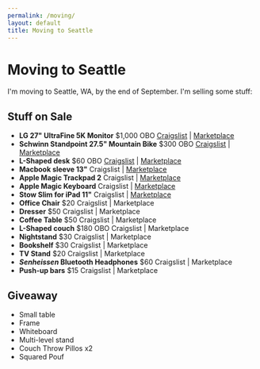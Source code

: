```yaml
---
permalink: /moving/
layout: default
title: Moving to Seattle
---
```



# Moving to Seattle

I'm moving to Seattle, WA, by the end of September. I'm selling some stuff:

## Stuff on Sale

- **LG 27" UltraFine 5K Monitor** $1,000 OBO [Craigslist](https://rochester.craigslist.org/ele/d/rochester-lg-27-ultrafine-5k-monitor/7524745413.html) \| [Marketplace](https://www.facebook.com/marketplace/item/437392961687867/)
- **Schwinn Standpoint 27.5" Mountain Bike** $300 OBO [Craigslist](https://rochester.craigslist.org/bik/d/rochester-schwinn-standpoint-275/7524805279.html) \| [Marketplace](https://www.facebook.com/marketplace/item/724734665292631/)
- **L-Shaped desk** $60 OBO [Craigslist](https://rochester.craigslist.org/fuo/d/rochester-shaped-desk/7525233515.html) \| [Marketplace](https://www.facebook.com/marketplace/item/822738572244747/)
- **Macbook sleeve 13"** Craigslist \| [Marketplace](https://www.facebook.com/marketplace/item/1439046243236061/)
- **Apple Magic Trackpad 2** Craigslist \| [Marketplace](https://www.facebook.com/marketplace/item/318007513847898/)
- **Apple Magic Keyboard** Craigslist \| [Marketplace](https://www.facebook.com/marketplace/item/622274359265466/)
- **Stow Slim for iPad 11"** Craigslist \| [Marketplace](https://www.facebook.com/marketplace/item/1729154267444238/)
- **Office Chair** $20 Craigslist \| Marketplace
- **Dresser** $50 Craigslist \| Marketplace
- **Coffee Table** $50 Craigslist \| Marketplace
- **L-Shaped couch** $180 OBO Craigslist \| Marketplace
- **Nightstand** $30 Craigslist \| Marketplace
- **Bookshelf** $30 Craigslist \| Marketplace
- **TV Stand** $20 Craigslist \| Marketplace
- ***Senheissen* Bluetooth Headphones** $60 Craigslist \| Marketplace
- **Push-up bars** $15 Craigslist \| Marketplace

## Giveaway
- Small table
- Frame
- Whiteboard
- Multi-level stand
- Couch Throw Pillos x2
- Squared Pouf
